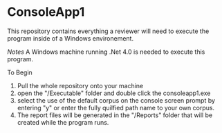 # ConsoleApp1
This repository contains everything a reviewer will need to execute the program inside of a Windows environement.

*Notes*
A Windows machine running .Net 4.0 is needed to execute this program. 

To Begin
1) Pull the whole repository onto your machine
2) open the "/Executable" folder and double click the consoleapp1.exe
3) select the use of the default corpus on the console screen prompt by entering "y" or enter the fully quilfied path name to your own corpus.
4) The report files will be generated in the "/Reports" folder that will be created while the program runs.
